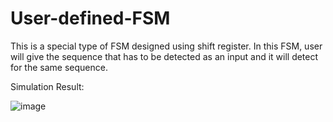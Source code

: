 # User-defined-FSM

This is a special type of FSM designed using shift register. 
In this FSM, user will give the sequence that has to be detected as an input and it will detect for the same sequence.

Simulation Result:

![image](https://user-images.githubusercontent.com/82434808/122651500-e7b93780-d156-11eb-87c3-4d72310481ac.png)
